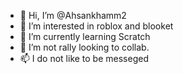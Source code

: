 - 👋 Hi, I’m @Ahsankhamm2
- 👀 I’m interested in roblox and blooket
- 🌱 I’m currently learning Scratch
- 💞️ I’m not rally looking to collab.
- 📫 I do not like to be messeged
<!---
Ahsankhamm2/Ahsankhamm2 is a ✨ special ✨ repository because its `README.md` (this file) appears on your GitHub profile.
You can click the Preview link to take a look at your changes.
--->
